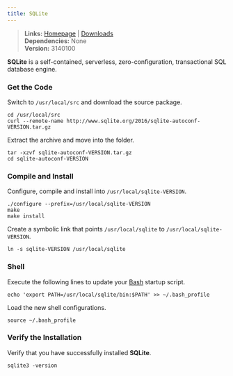 ```yaml
---
title: SQLite
---
```


> **Links:** [Homepage](http://www.sqlite.org/) | [Downloads](http://www.sqlite.org/download.html)  
> **Dependencies:** None  
> **Version:** <span id="version">3140100</span>

**SQLite** is a self-contained, serverless, zero-configuration, transactional SQL database engine.


### Get the Code

Switch to `/usr/local/src` and download the source package.

	cd /usr/local/src
	curl --remote-name http://www.sqlite.org/2016/sqlite-autoconf-VERSION.tar.gz

Extract the archive and move into the folder.

	tar -xzvf sqlite-autoconf-VERSION.tar.gz
	cd sqlite-autoconf-VERSION


### Compile and Install

Configure, compile and install into `/usr/local/sqlite-VERSION`.

	./configure --prefix=/usr/local/sqlite-VERSION
	make
	make install

Create a symbolic link that points `/usr/local/sqlite` to `/usr/local/sqlite-VERSION`.

	ln -s sqlite-VERSION /usr/local/sqlite


### Shell

Execute the following lines to update your [Bash](http://en.wikipedia.org/wiki/Bash_%28Unix_shell%29) startup script.

	echo 'export PATH=/usr/local/sqlite/bin:$PATH' >> ~/.bash_profile

Load the new shell configurations.

	source ~/.bash_profile


### Verify the Installation

Verify that you have successfully installed **SQLite**.

	sqlite3 -version

